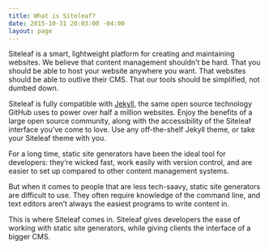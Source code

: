 ```yaml
---
title: What is Siteleaf?
date: 2015-10-31 20:03:00 -04:00
layout: page
---
```


Siteleaf is a smart, lightweight platform for creating and maintaining websites. We believe that content management shouldn’t be hard. That you should be able to host your website anywhere you want. That websites should be able to outlive their CMS. That our tools should be simplified, not dumbed down.

Siteleaf is fully compatible with [Jekyll](http://jekyllrb.com), the same open source technology GitHub uses to power over half a million websites. Enjoy the benefits of a large open source community, along with the accessibility of the Siteleaf interface you’ve come to love. Use any off-the-shelf Jekyll theme, or take your Siteleaf theme with you.

For a long time, static site generators have been the ideal tool for developers: they’re wicked fast, work easily with version control, and are easier to set up compared to other content management systems.

But when it comes to people that are less tech-saavy, static site generators are difficult to use. They often require knowledge of the command line, and text editors aren’t always the easiest programs to write content in.

This is where Siteleaf comes in. Siteleaf gives developers the ease of working with static site generators, while giving clients the interface of a bigger CMS.
